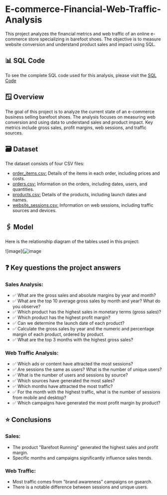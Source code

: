 # E-commerce-Financial-Web-Traffic-Analysis
This project analyzes the financial metrics and web traffic of an online e-commerce store specializing in barefoot shoes. The objective is to measure website conversion and understand product sales and impact using SQL.

## 📊 SQL Code

To see the complete SQL code used for this analysis, please visit the [SQL Code]()

## 🪟 Overview

The goal of this project is to analyze the current state of an e-commerce business selling barefoot shoes. The analysis focuses on measuring web conversion and using data to understand sales and product impact. Key metrics include gross sales, profit margins, web sessions, and traffic sources.

## 🗃️ Dataset

The dataset consists of four CSV files:

* [order_items.csv:]() Details of the items in each order, including prices and costs.
* [orders.csv:]() Information on the orders, including dates, users, and quantities.
* [products.csv:]() Details of the products, including launch dates and names.
* [website_sessions.csv:]() Information on web sessions, including traffic sources and devices.

## 🖇️ Model

Here is the relationship diagram of the tables used in this project:

![image](![image]()

## ❓ Key questions the project answers

### Sales Analysis:

* ✅ What are the gross sales and absolute margins by year and month?
* ✅ What are the top 10 average gross sales by month and year? What do you observe?
* ✅ Which product has the highest sales in monetary terms (gross sales)?
* ✅ Which product has the highest profit margin?
* ✅ Can we determine the launch date of each product?
* ✅ Calculate the gross sales by year and the numeric and percentage margin of each product, ordered by product.
* ✅ What are the top 3 months with the highest gross sales?
  
### Web Traffic Analysis:

* ✅ Which ads or content have attracted the most sessions?
* ✅ Are sessions the same as users? What is the number of unique users?
* ✅ What is the number of users and sessions by source?
* ✅ Which sources have generated the most sales?
* ✅ Which months have attracted the most traffic?
* ✅ For the month with the highest traffic, what is the number of sessions from mobile and desktop?
* ✅ Which campaigns have generated the most profit margin by product?
  
## ⭐ Conclusions

### Sales:

* The product "Barefoot Running" generated the highest sales and profit margin.
* Specific months and campaigns significantly influence sales trends.
  
### Web Traffic:

* Most traffic comes from "brand awareness" campaigns on gsearch.
* There is a notable difference between sessions and unique users.
